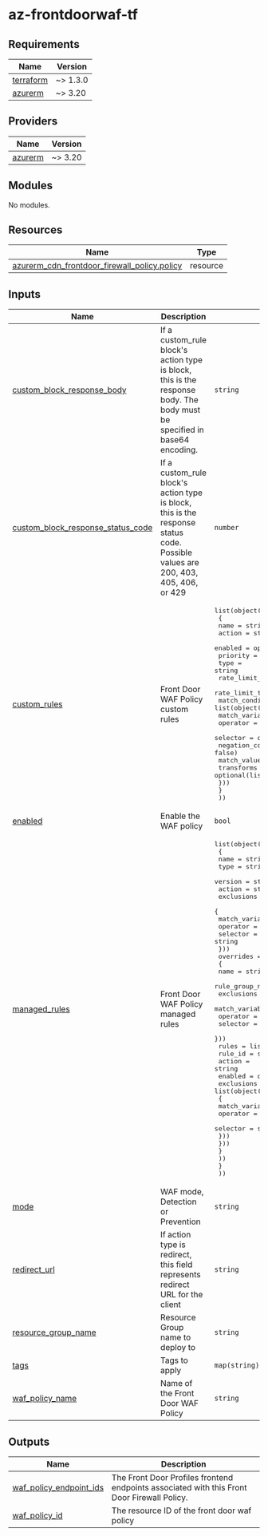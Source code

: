 # az-frontdoorwaf-tf
<!-- BEGIN_TF_DOCS -->
## Requirements

| Name | Version |
|------|---------|
| <a name="requirement_terraform"></a> [terraform](#requirement\_terraform) | ~> 1.3.0 |
| <a name="requirement_azurerm"></a> [azurerm](#requirement\_azurerm) | ~> 3.20 |

## Providers

| Name | Version |
|------|---------|
| <a name="provider_azurerm"></a> [azurerm](#provider\_azurerm) | ~> 3.20 |

## Modules

No modules.

## Resources

| Name | Type |
|------|------|
| [azurerm_cdn_frontdoor_firewall_policy.policy](https://registry.terraform.io/providers/hashicorp/azurerm/latest/docs/resources/cdn_frontdoor_firewall_policy) | resource |

## Inputs

| Name | Description | Type | Default | Required |
|------|-------------|------|---------|:--------:|
| <a name="input_custom_block_response_body"></a> [custom\_block\_response\_body](#input\_custom\_block\_response\_body) | If a custom\_rule block's action type is block, this is the response body. The body must be specified in base64 encoding. | `string` | `null` | no |
| <a name="input_custom_block_response_status_code"></a> [custom\_block\_response\_status\_code](#input\_custom\_block\_response\_status\_code) | If a custom\_rule block's action type is block, this is the response status code. Possible values are 200, 403, 405, 406, or 429 | `number` | `403` | no |
| <a name="input_custom_rules"></a> [custom\_rules](#input\_custom\_rules) | Front Door WAF Policy custom rules | <pre>list(object(<br>    {<br>      name                           = string<br>      action                         = string<br>      enabled                        = optional(bool, true)<br>      priority                       = number<br>      type                           = string<br>      rate_limit_duration_in_minutes = optional(number)<br>      rate_limit_threshold           = optional(number)<br>      match_conditions = list(object({<br>        match_variable     = string<br>        operator           = string<br>        selector           = optional(string)<br>        negation_condition = optional(bool, false)<br>        match_values       = list(string)<br>        transforms         = optional(list(string))<br>      }))<br>    }<br>  ))</pre> | `[]` | no |
| <a name="input_enabled"></a> [enabled](#input\_enabled) | Enable the WAF policy | `bool` | `true` | no |
| <a name="input_managed_rules"></a> [managed\_rules](#input\_managed\_rules) | Front Door WAF Policy managed rules | <pre>list(object(<br>    {<br>      name    = string<br>      type    = string<br>      version = string<br>      action  = string<br>      exclusions = list(object(<br>        {<br>          match_variable = string<br>          operator       = string<br>          selector       = string<br>      }))<br>      overrides = list(object(<br>        {<br>          name            = string<br>          rule_group_name = string<br>          exclusions = list(object({<br>            match_variable = string<br>            operator       = string<br>            selector       = string<br>          }))<br>          rules = list(object({<br>            rule_id = string<br>            action  = string<br>            enabled = optional(bool, true)<br>            exclusions = list(object(<br>              {<br>                match_variable = string<br>                operator       = string<br>                selector       = string<br>            }))<br>          }))<br>        }<br>      ))<br>    }<br>  ))</pre> | `[]` | no |
| <a name="input_mode"></a> [mode](#input\_mode) | WAF mode, Detection or Prevention | `string` | `"Prevention"` | no |
| <a name="input_redirect_url"></a> [redirect\_url](#input\_redirect\_url) | If action type is redirect, this field represents redirect URL for the client | `string` | `null` | no |
| <a name="input_resource_group_name"></a> [resource\_group\_name](#input\_resource\_group\_name) | Resource Group name to deploy to | `string` | n/a | yes |
| <a name="input_tags"></a> [tags](#input\_tags) | Tags to apply | `map(string)` | n/a | yes |
| <a name="input_waf_policy_name"></a> [waf\_policy\_name](#input\_waf\_policy\_name) | Name of the Front Door WAF Policy | `string` | n/a | yes |

## Outputs

| Name | Description |
|------|-------------|
| <a name="output_waf_policy_endpoint_ids"></a> [waf\_policy\_endpoint\_ids](#output\_waf\_policy\_endpoint\_ids) | The Front Door Profiles frontend endpoints associated with this Front Door Firewall Policy. |
| <a name="output_waf_policy_id"></a> [waf\_policy\_id](#output\_waf\_policy\_id) | The resource ID of the front door waf policy |
<!-- END_TF_DOCS -->